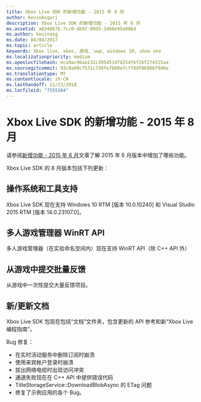 ```yaml
---
title: Xbox Live SDK 的新增功能 - 2015 年 8 月
author: KevinAsgari
description: Xbox Live SDK 的新增功能 - 2015 年 8 月
ms.assetid: a034867b-7cc0-4b97-89d5-3486e95a80b4
ms.author: kevinasg
ms.date: 04/04/2017
ms.topic: article
keywords: Xbox live, xbox, 游戏, uwp, windows 10, xbox one
ms.localizationpriority: medium
ms.openlocfilehash: eca9ac96aa132c395451dfd254fbf2bf274315aa
ms.sourcegitcommit: 93c0a60cf531c7d9fe7b00e7cf78df86906f9d6e
ms.translationtype: MT
ms.contentlocale: zh-CN
ms.lasthandoff: 11/23/2018
ms.locfileid: "7555164"
---
```

# <a name="whats-new-for-the-xbox-live-sdk---august-2015"></a>Xbox Live SDK 的新增功能 - 2015 年 8 月

请参阅[新增功能 - 2015 年 6 月](1506-whats-new.md)文章了解 2015 年 6 月版本中增加了哪些功能。

Xbox Live SDK 的 8 月版本包括下列更新：

## <a name="os-and-tool-support"></a>操作系统和工具支持
Xbox Live SDK 现在支持 Windows 10 RTM [版本 10.0.10240] 和 Visual Studio 2015 RTM [版本 14.0.23107.0]。

## <a name="multiplayer-manager-winrt-apis"></a>多人游戏管理器 WinRT API
多人游戏管理器（在实验命名空间内）现在支持 WinRT API（除 C++ API 外）

## <a name="submit-batch-feedback-from-a-title"></a>从游戏中提交批量反馈
从游戏中一次性提交大量反馈项目。

## <a name="newupdated-documentation"></a>新/更新文档
Xbox Live SDK 包现在包括“文档”文件夹，包含更新的 API 参考和新“Xbox Live 编程指南”。

Bug 修复：

* 在实时活动服务中删除订阅时崩溃
* 使用来宾帐户登录时崩溃
* 拔出网络电缆时出现访问冲突
* 通道失败现在在 C++ API 中提供错误代码
* TitleStorageService::DownloadBlobAsync 的 ETag 问题
* 修复了示例应用的各个 Bug。

